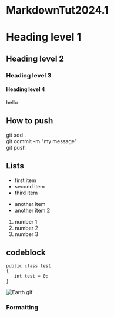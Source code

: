 # MarkdownTut2024.1

# Heading level 1

## Heading level 2

### Heading level 3

#### Heading level 4



hello



## How to push
git add . <br>
git commit -m "my message" <br>
git push <br>

## Lists 

- first item 
- second item 
- third item 

* another item
* another item 2 

1. number 1
1. number 2
1. number 3

## codeblock

```
public class test
{
   int test = 0;
}
```

![Earth gif](./GIF/Earth.gif)

### Formatting
